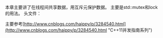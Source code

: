 本章主要讲了在线程间共享数据，用互斥元保护数据。
主要是std::mutex和lock的用法。
头文件：<mutex>

主要参考[http://www.cnblogs.com/haippy/p/3284540.html](http://www.cnblogs.com/haippy/p/3284540.html "C++11并发指南系列")


